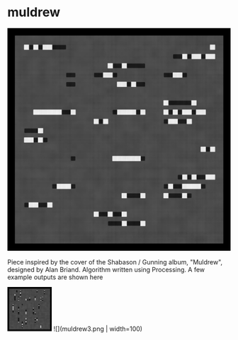 # muldrew

![muldrew1](muldrew1.png)


Piece inspired by the cover of the Shabason / Gunning album, "Muldrew", designed by Alan Briand. Algorithm written using Processing. A few example outputs are shown here

<img src="muldrew2.png" width="100" height="100">
![](muldrew3.png | width=100)
